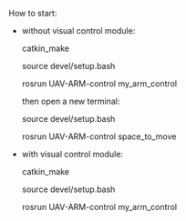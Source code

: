 How to start:

- without visual control module:

    catkin_make
    
    source devel/setup.bash
    
    rosrun UAV-ARM-control my_arm_control

    then open a new terminal:

    source devel/setup.bash
    
    rosrun UAV-ARM-control space_to_move
    
   
- with visual control module:

    catkin_make
    
    source devel/setup.bash
    
    rosrun UAV-ARM-control my_arm_control

